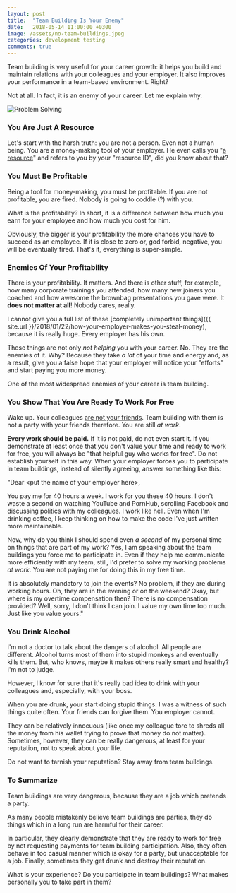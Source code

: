 ```yaml
---
layout: post
title:  "Team Building Is Your Enemy"
date:   2018-05-14 11:00:00 +0300
image: /assets/no-team-buildings.jpeg
categories: development testing
comments: true
---
```


Team building is very useful for your career growth: it helps you build and maintain relations with your colleagues and your employer. It also improves your performance in a team-based environment. Right?

Not at all. In fact, it is an enemy of your career. Let me explain why.

<img alt="Problem Solving" src="{{ site.url }}{{ page.image }}">

### You Are Just A Resource

Let's start with the harsh truth: you are not a person. Even not a human being. You are a money-making tool of your employer. He even calls you "[a resource](https://www.quora.com/Why-do-IT-companies-call-employees-a-resource)" and refers to you by your "resource ID", did you know about that?

### You Must Be Profitable

Being a tool for money-making, you must be profitable. If you are not profitable, you are fired. Nobody is going to coddle (?) with you.

What is the profitability? In short, it is a difference between how much you earn for your employee and how much you cost for him.

Obviously, the bigger is your profitability the more chances you have to succeed as an employee. If it is close to zero or, god forbid, negative, you will be eventually fired. That's it, everything is super-simple.

### Enemies Of Your Profitability

There is your profitability. It matters. And there is other stuff, for example, how many corporate trainings you attended, how many new joiners you coached and how awesome the brownbag presentations you gave were. It __does not matter at all__! Nobody cares, really.

I cannot give you a full list of these [completely unimportant things]({{ site.url }}/2018/01/22/how-your-employer-makes-you-steal-money), because it is really huge. Every employer has his own.

These things are not only _not helping_ you with your career. No. They are the enemies of it. Why? Because they take _a lot_ of your time and energy and, as a result, give you a false hope that your employer will notice your "efforts" and start paying you more money.

One of the most widespread enemies of your career is team building.

### You Show That You Are Ready To Work For Free

Wake up. Your colleagues [are not your friends](https://chinmaeke.wordpress.com/2017/03/14/your-colleagues-are-not-your-friends/). Team building with them is not a party with your friends therefore. You are still _at work_.

__Every work should be paid.__ If it is not paid, do not even start it. If you demonstrate at least once that you don't value your time and ready to work for free, you will always be "that helpful guy who works for free". Do not establish yourself in this way. When your employer forces you to participate in team buildings, instead of silently agreeing, answer something like this:

"Dear \<put the name of your employer here\>,

You pay me for 40 hours a week. I work for you these 40 hours. I don't waste a second on watching YouTube and PornHub, scrolling Facebook and discussing politics with my colleagues. I work like hell. Even when I'm drinking coffee, I keep thinking on how to make the code I've just written more maintainable.

Now, why do you think I should spend even _a second_ of my personal time on things that are part of my work? Yes, I am speaking about the team buildings you force me to participate in. Even if they help me communicate more efficiently with my team, still, I'd prefer to solve my working problems _at work_. You are not paying me for doing this in my free time.

It is absolutely mandatory to join the events? No problem, if they are during working hours. Oh, they are in the evening or on the weekend? Okay, but where is my overtime compensation then? There is no compensation provided? Well, sorry, I don't think I can join. I value my own time too much. Just like you value yours."

### You Drink Alcohol

I'm not a doctor to talk about the dangers of alcohol. All people are different. Alcohol turns most of them into stupid monkeys and eventually kills them. But, who knows, maybe it makes others really smart and healthy? I'm not to judge.

However, I know for sure that it's really bad idea to drink with your colleagues and, especially, with your boss.

When you are drunk, your start doing stupid things. I was a witness of such things quite often. Your friends can forgive them. You employer cannot.

They can be relatively innocuous (like once my colleague tore to shreds all the money from his wallet trying to prove that money do not matter). Sometimes, however, they can be really dangerous, at least for your reputation, not to speak about your life.

Do not want to tarnish your reputation? Stay away from team buildings.

### To Summarize

Team buildings are very dangerous, because they are a job which pretends a party.

As many people mistakenly believe team buildings are parties, they do things which in a long run are harmful for their career.

In particular, they clearly demonstrate that they are ready to work for free by not requesting payments for team building participation. Also, they often behave in too casual manner which is okay for a party, but unacceptable for a job. Finally, sometimes they get drunk and destroy their reputation.

What is your experience? Do you participate in team buildings? What makes personally you to take part in them?
